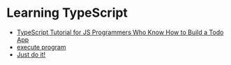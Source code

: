 # Learning TypeScript

- [TypeScript Tutorial for JS Programmers Who Know How to Build a Todo App](https://ts.chibicode.com/todo/)
- [execute program](https://www.executeprogram.com/courses)
- [Just do it!](https://en.wikipedia.org/wiki/Shia_LaBeouf)